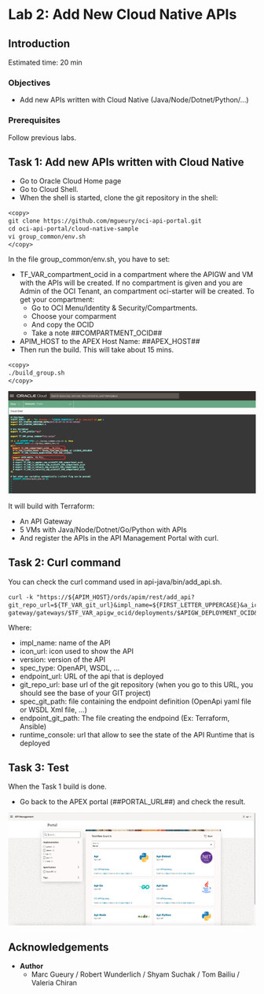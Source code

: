 
# Lab 2: Add New Cloud Native APIs

## Introduction

Estimated time: 20 min

### Objectives

- Add new APIs written with Cloud Native (Java/Node/Dotnet/Python/...)

### Prerequisites

Follow previous labs.

## Task 1: Add new APIs written with Cloud Native

- Go to Oracle Cloud Home page
- Go to Cloud Shell.
- When the shell is started, clone the git repository in the shell:
  
```
<copy>
git clone https://github.com/mgueury/oci-api-portal.git
cd oci-api-portal/cloud-native-sample
vi group_common/env.sh
</copy>
```

In the file group_common/env.sh, you have to set: 
- TF\_VAR\_compartment\_ocid in a compartment where the APIGW and VM with the APIs will be created. If no compartment is given and you are Admin of the OCI Tenant, an compartment oci-starter will be created. To get your compartment:
    - Go to OCI Menu/Identity & Security/Compartments.
    - Choose your comparment 
    - And copy the OCID
    - Take a note ##COMPARTMENT_OCID##
- APIM\_HOST to the APEX Host Name: ##APEX\_HOST##
- Then run the build. This will take about 15 mins. 

```
<copy>
./build_group.sh
</copy>
```

![Introduction Usecase](images/apim-test-edit-env.png)

It will build with Terraform:
- An API Gateway
- 5 VMs with Java/Node/Dotnet/Go/Python with APIs
- And register the APIs in the API Management Portal with curl.

## Task 2: Curl command

You can check the curl command used in api-java/bin/add_api.sh.

```
curl -k "https://${APIM_HOST}/ords/apim/rest/add_api?git_repo_url=${TF_VAR_git_url}&impl_name=${FIRST_LETTER_UPPERCASE}&a_icon_url=${TF_VAR_language}&runtime_console=https://cloud.oracle.com/api-gateway/gateways/$TF_VAR_apigw_ocid/deployments/$APIGW_DEPLOYMENT_OCID&version=${GIT_BRANCH}&endpoint_url=${APIGW_URL}/app/dept&endpoint_git_path=src/terraform/apigw_existing.tf&spec_git_path=src/app/openapi_spec.yaml&a_spec_type=OpenAPI"
```

Where:
- impl\_name: name of the API
- icon\_url: icon used to show the API
- version: version of the API
- spec\_type: OpenAPI, WSDL, ...
- endpoint\_url: URL of the api that is deployed
- git\_repo\_url: base url of the git repository (when you go to this URL, you should see the base of your GIT project)
- spec\_git\_path: file containing the endpoint definition (OpenApi yaml file or WSDL Xml file, ...)
- endpoint\_git_path: The file creating the endpoind (Ex: Terraform, Ansible)
- runtime\_console:  url that allow to see the state of the API Runtime that is deployed

## Task 3: Test

When the Task 1 build is done.

- Go back to the APEX portal (##PORTAL_URL##) and check the result.

![Cloud Native Test](images/apim-cloud-native-test.png)

## Acknowledgements

- **Author**
    - Marc Gueury / Robert Wunderlich  / Shyam Suchak / Tom Bailiu / Valeria Chiran
